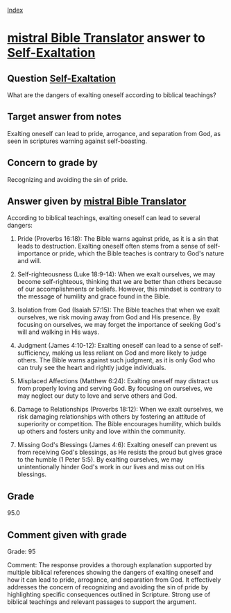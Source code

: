 
[Index](../../index.md)
# [mistral Bible Translator](../../answering_models/mistral_Bible_Translator.md) answer to [Self-Exaltation](../../questions/Self-Exaltation.md)

## Question [Self-Exaltation](../../questions/Self-Exaltation.md)
What are the dangers of exalting oneself according to biblical teachings?

## Target answer from notes
Exalting oneself can lead to pride, arrogance, and separation from God, as seen in scriptures warning against self-boasting.

## Concern to grade by
Recognizing and avoiding the sin of pride.

## Answer given by [mistral Bible Translator](../../answering_models/mistral_Bible_Translator.md)
 According to biblical teachings, exalting oneself can lead to several dangers:

1. Pride (Proverbs 16:18): The Bible warns against pride, as it is a sin that leads to destruction. Exalting oneself often stems from a sense of self-importance or pride, which the Bible teaches is contrary to God's nature and will.

2. Self-righteousness (Luke 18:9-14): When we exalt ourselves, we may become self-righteous, thinking that we are better than others because of our accomplishments or beliefs. However, this mindset is contrary to the message of humility and grace found in the Bible.

3. Isolation from God (Isaiah 57:15): The Bible teaches that when we exalt ourselves, we risk moving away from God and His presence. By focusing on ourselves, we may forget the importance of seeking God's will and walking in His ways.

4. Judgment (James 4:10-12): Exalting oneself can lead to a sense of self-sufficiency, making us less reliant on God and more likely to judge others. The Bible warns against such judgment, as it is only God who can truly see the heart and rightly judge individuals.

5. Misplaced Affections (Matthew 6:24): Exalting oneself may distract us from properly loving and serving God. By focusing on ourselves, we may neglect our duty to love and serve others and God.

6. Damage to Relationships (Proverbs 18:12): When we exalt ourselves, we risk damaging relationships with others by fostering an attitude of superiority or competition. The Bible encourages humility, which builds up others and fosters unity and love within the community.

7. Missing God's Blessings (James 4:6): Exalting oneself can prevent us from receiving God's blessings, as He resists the proud but gives grace to the humble (1 Peter 5:5). By exalting ourselves, we may unintentionally hinder God's work in our lives and miss out on His blessings.

## Grade
95.0

## Comment given with grade
Grade: 95

Comment: The response provides a thorough explanation supported by multiple biblical references showing the dangers of exalting oneself and how it can lead to pride, arrogance, and separation from God. It effectively addresses the concern of recognizing and avoiding the sin of pride by highlighting specific consequences outlined in Scripture. Strong use of biblical teachings and relevant passages to support the argument.
